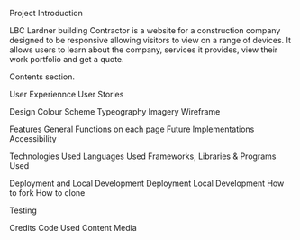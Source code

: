 Project Introduction

LBC Lardner building Contractor is a website for a construction company designed to be responsive allowing visitors to view on a range of devices. It allows users to learn about the company, services it provides, view their work portfolio and get a quote.


Contents section.

User Experiennce
    User Stories

Design
    Colour Scheme
    Typeography
    Imagery
    Wireframe

Features
    General Functions on each page
    Future Implementations
    Accessibility

Technologies Used
    Languages Used
    Frameworks, Libraries & Programs Used

Deployment and Local Development
    Deployment
    Local Development
        How to fork
        How to clone

Testing

Credits
    Code Used
    Content
    Media
